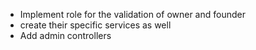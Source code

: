 - Implement role for the validation of owner and founder
- create their specific services as well
- Add admin controllers

